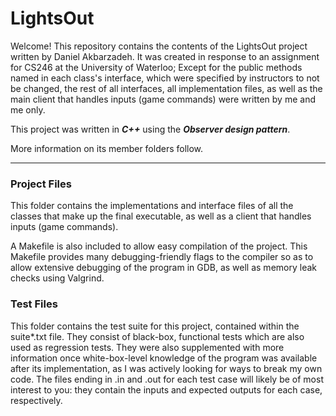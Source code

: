 # LightsOut

Welcome!
This repository contains the contents of the LightsOut project written by Daniel Akbarzadeh. It was created in response to an assignment for CS246 at the University of Waterloo; Except for the public methods named in each class's interface, which were specified by instructors to not be changed, the rest of all interfaces, all implementation files, as well as the main client that handles inputs (game commands) were written by me and me only.

This project was written in ___C++___ using the ___Observer design pattern___.

More information on its member folders follow.

---
### Project Files
This folder contains the implementations and interface files of all the classes that make up the final executable, as well as a client that handles inputs (game commands). 

A Makefile is also included to allow easy compilation of the project. This Makefile provides many debugging-friendly flags to the compiler so as to allow extensive debugging of the program in GDB, as well as memory leak checks using Valgrind.

### Test Files
This folder contains the test suite for this project, contained within the suite*.txt file. They consist of black-box, functional tests which are also used as regression tests. They were also supplemented with more information once white-box-level knowledge of the program was available after its implementation, as I was actively looking for ways to break my own code. The files ending in .in and .out for each test case will likely be of most interest to you: they contain the inputs and expected outputs for each case, respectively.
